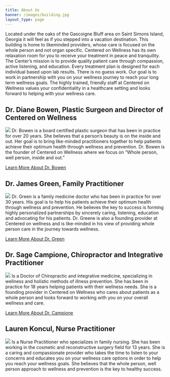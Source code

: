 ```yaml
---
title: About Us
banner: /images/building.jpg
layout_type: page
---
```

Located under the oaks of the Gascoigne Bluff area on Saint Simons Island, Georgia it will feel as if you stepped into a vacation destination.  This building is home to likeminded providers, whose care is focused on the whole person and not organ specific.  Centered on Wellness has its own relaxation room for you to receive your treatment in peace and tranquility.  The Center’s mission is to provide quality patient care through compassion, active listening, and education.  Every treatment plan is designed for each individual based upon lab results.  There is no guess work.  Our goal is to work in partnership with you on your wellness journey to reach your long term wellness goals.  The highly trained, friendly staff at Centered on Wellness values your confidentiality in a healthcare setting and looks forward to helping with your wellness care.


## Dr. Diane Bowen, Plastic Surgeon and Director of Centered on Wellness

![](/images/drbowen.jpg) Dr. Bowen is a board certified plastic surgeon that has been in practice for over 20 years.  She believes that a person’s beauty is on the inside and out.  Her goal is to bring like-minded practitioners together to help patients achieve their optimum health through wellness and prevention.  Dr. Bowen is the founder of Centered on Wellness where  we focus on “Whole person, well person, inside and out.”

[Learn More About Dr. Bowen](/drdianebowen)


## Dr. James Green, Family Practitioner

![](/images/drgreene.jpg) Dr. Green is a family medicine doctor who has been in practice for over 30 years.  His goal is to help his patients achieve their optimum health through wellness and prevention.  He believes the key to success is forming highly personalized partnerships by sincerely caring, listening, education and advocating for his patients.  Dr. Greene is also a founding provider at Centered on wellness and is like-minded in his view of providing whole person care in the journey towards wellness.

[Learn More About Dr. Green](/drjamesgreen)


## Dr. Sage Campione, Chiropractor and Integrative Practitioner
![](/images/drcampione.jpg) Is a Doctor of Chiropractic and integrative medicine, specializing in wellness and holistic methods of illness prevention.  She has been in practice for 18 years helping patients with their wellness needs.  She is a founding provider in Centered on Wellness who cares about patients as a whole person and looks forward to working with you on your overall wellness and care.

[Learn More About Dr. Campione](/drcampione)


## Lauren Koncul, Nurse Practitioner
![](/images/Koncul.jpg) Is a Nurse Practitioner who specializes in family nursing.  She has been working in the cosmetic and reconstructive surgery field for 13 years.  She is a caring and compassionate provider who takes the time to listen to your concerns and educates you on your wellness care options in order to help you reach your wellness goals.  She believes that the whole person, well person approach to wellness and prevention is the key to healthy success.
